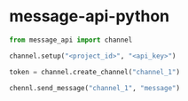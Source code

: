 # message-api-python

```python
from message_api import channel

channel.setup("<project_id>", "<api_key>")

token = channel.create_channel("channel_1")

chennl.send_message("channel_1", "message")
```

